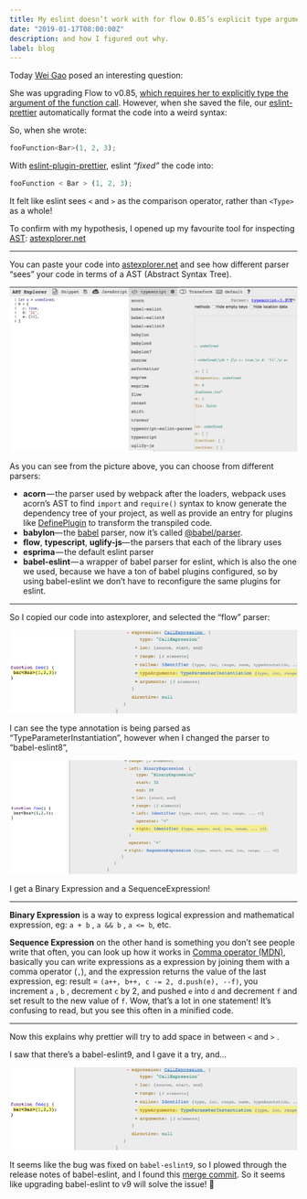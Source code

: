 ```yaml
---
title: My eslint doesn’t work with for flow 0.85’s explicit type argument syntax
date: "2019-01-17T08:00:00Z"
description: and how I figured out why.
label: blog
---
```


Today [Wei Gao](https://dev.wgao19.cc/) posed an interesting question:

She was upgrading Flow to v0.85, [which requires her to explicitly type the argument of the function call](https://medium.com/flow-type/asking-for-required-annotations-64d4f9c1edf8). However, when she saved the file, our [eslint-prettier](https://github.com/prettier/prettier) automatically format the code into a weird syntax:

So, when she wrote:

```js
fooFunction<Bar>(1, 2, 3);
```

With [eslint-plugin-prettier](https://github.com/prettier/eslint-plugin-prettier), eslint _“fixed”_ the code into:

```js
fooFunction < Bar > (1, 2, 3);
```

It felt like eslint sees `<` and `>` as the comparison operator, rather than `<Type>` as a whole!

To confirm with my hypothesis, I opened up my favourite tool for inspecting [AST](https://en.wikipedia.org/wiki/Abstract_syntax_tree): [astexplorer.net](https://astexplorer.net/)

---

You can paste your code into [astexplorer.net](https://astexplorer.net/) and see how different parser “sees” your code in terms of a AST (Abstract Syntax Tree).

![You can choose different a parser!](./images/ast-explorer.png)

As you can see from the picture above, you can choose from different parsers:

- **acorn** — the parser used by webpack after the loaders, webpack uses acorn’s AST to find `import` and `require()` syntax to know generate the dependency tree of your project, as well as provide an entry for plugins like [DefinePlugin](https://webpack.js.org/plugins/define-plugin/) to transform the transpiled code.
- **babylon**— the [babel](https://github.com/babel/babel/) parser, now it’s called [@babel/parser](https://babeljs.io/docs/en/babel-parser).
- **flow**, **typescript**, **uglify-js**— the parsers that each of the library uses
- **esprima** — the default eslint parser
- **babel-eslint** — a wrapper of babel parser for eslint, which is also the one we used, because we have a ton of babel plugins configured, so by using babel-eslint we don’t have to reconfigure the same plugins for eslint.

---

So I copied our code into astexplorer, and selected the “flow” parser:

![flow ast](./images/flow-ast.png)

I can see the type annotation is being parsed as “TypeParameterInstantiation”, however when I changed the parser to “babel-eslint8”,

![babel eslint 8 ast](./images/babel-eslint-8-ast.png)

I get a Binary Expression and a SequenceExpression!

---

**Binary Expression** is a way to express logical expression and mathematical expression, eg: `a + b` , `a && b` , `a <= b`, etc.

**Sequence Expression** on the other hand is something you don’t see people write that often, you can look up how it works in [Comma operator (MDN)](https://developer.mozilla.org/en-US/docs/Web/JavaScript/Reference/Operators/Comma_Operator), basically you can write expressions as a expression by joining them with a comma operator (`,`), and the expression returns the value of the last expression, eg: result = `(a++, b++, c -= 2, d.push(e), --f)`, you increment `a` , `b` , decrement `c` by 2, and pushed `e` into `d` and decrement `f` and set result to the new value of `f`. Wow, that’s a lot in one statement! It’s confusing to read, but you see this often in a minified code.

---

Now this explains why prettier will try to add space in between `<` and `>` .

I saw that there’s a babel-eslint9, and I gave it a try, and…

![babel eslint 9 ast](./images/babel-eslint-9-ast.png)

It seems like the bug was fixed on `babel-eslint9`, so I plowed through the release notes of babel-eslint, and I found this [merge commit](https://github.com/babel/babel-eslint/pull/444). So it seems like upgrading babel-eslint to v9 will solve the issue! 🎉